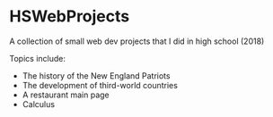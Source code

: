 # HSWebProjects
A collection of small web dev projects that I did in high school (2018)

Topics include:
- The history of the New England Patriots
- The development of third-world countries
- A restaurant main page
- Calculus
